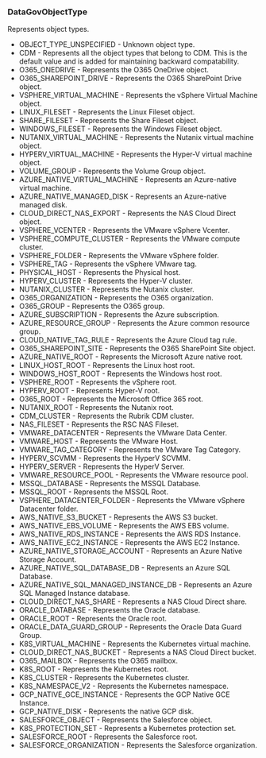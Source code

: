 ### DataGovObjectType
Represents object types.

- OBJECT_TYPE_UNSPECIFIED - Unknown object type.
- CDM - Represents all the object types that belong to CDM. This is the default
value and is added for maintaining backward compatability.
- O365_ONEDRIVE - Represents the O365 OneDrive object.
- O365_SHAREPOINT_DRIVE - Represents the O365 SharePoint Drive object.
- VSPHERE_VIRTUAL_MACHINE - Represents the vSphere Virtual Machine object.
- LINUX_FILESET - Represents the Linux Fileset object.
- SHARE_FILESET - Represents the Share Fileset object.
- WINDOWS_FILESET - Represents the Windows Fileset object.
- NUTANIX_VIRTUAL_MACHINE - Represents the Nutanix virtual machine object.
- HYPERV_VIRTUAL_MACHINE - Represents the Hyper-V virtual machine object.
- VOLUME_GROUP - Represents the Volume Group object.
- AZURE_NATIVE_VIRTUAL_MACHINE - Represents an Azure-native virtual machine.
- AZURE_NATIVE_MANAGED_DISK - Represents an Azure-native managed disk.
- CLOUD_DIRECT_NAS_EXPORT - Represents the NAS Cloud Direct object.
- VSPHERE_VCENTER - Represents the VMware vSphere Vcenter.
- VSPHERE_COMPUTE_CLUSTER - Represents the VMware compute cluster.
- VSPHERE_FOLDER - Represents the VMware vSphere folder.
- VSPHERE_TAG - Represents the vSphere VMware tag.
- PHYSICAL_HOST - Represents the Physical host.
- HYPERV_CLUSTER - Represents the Hyper-V cluster.
- NUTANIX_CLUSTER - Represents the Nutanix cluster.
- O365_ORGANIZATION - Represents the O365 organization.
- O365_GROUP - Represents the O365 group.
- AZURE_SUBSCRIPTION - Represents the Azure subscription.
- AZURE_RESOURCE_GROUP - Represents the Azure common resource group.
- CLOUD_NATIVE_TAG_RULE - Represents the Azure Cloud tag rule.
- O365_SHAREPOINT_SITE - Represents the O365 SharePoint Site object.
- AZURE_NATIVE_ROOT - Represents the Microsoft Azure native root.
- LINUX_HOST_ROOT - Represents the Linux host root.
- WINDOWS_HOST_ROOT - Represents the Windows host root.
- VSPHERE_ROOT - Represents the vSphere root.
- HYPERV_ROOT - Represents Hyper-V root.
- O365_ROOT - Represents the Microsoft Office 365 root.
- NUTANIX_ROOT - Represents the Nutanix root.
- CDM_CLUSTER - Represents the Rubrik CDM cluster.
- NAS_FILESET - Represents the RSC NAS Fileset.
- VMWARE_DATACENTER - Represents the VMware Data Center.
- VMWARE_HOST - Represents the VMware Host.
- VMWARE_TAG_CATEGORY - Represents the VMware Tag Category.
- HYPERV_SCVMM - Represents the HyperV SCVMM.
- HYPERV_SERVER - Represents the HyperV Server.
- VMWARE_RESOURCE_POOL - Represents the VMware resource pool.
- MSSQL_DATABASE - Represents the MSSQL Database.
- MSSQL_ROOT - Represents the MSSQL Root.
- VSPHERE_DATACENTER_FOLDER - Represents the VMware vSphere Datacenter folder.
- AWS_NATIVE_S3_BUCKET - Represents the AWS S3 bucket.
- AWS_NATIVE_EBS_VOLUME - Represents the AWS EBS volume.
- AWS_NATIVE_RDS_INSTANCE - Represents the AWS RDS Instance.
- AWS_NATIVE_EC2_INSTANCE - Represents the AWS EC2 Instance.
- AZURE_NATIVE_STORAGE_ACCOUNT - Represents an Azure Native Storage Account.
- AZURE_NATIVE_SQL_DATABASE_DB - Represents an Azure SQL Database.
- AZURE_NATIVE_SQL_MANAGED_INSTANCE_DB - Represents an Azure SQL Managed Instance database.
- CLOUD_DIRECT_NAS_SHARE - Represents a NAS Cloud Direct share.
- ORACLE_DATABASE - Represents the Oracle database.
- ORACLE_ROOT - Represents the Oracle root.
- ORACLE_DATA_GUARD_GROUP - Represents the Oracle Data Guard Group.
- K8S_VIRTUAL_MACHINE - Represents the Kubernetes virtual machine.
- CLOUD_DIRECT_NAS_BUCKET - Represents a NAS Cloud Direct bucket.
- O365_MAILBOX - Represents the O365 mailbox.
- K8S_ROOT - Represents the Kubernetes root.
- K8S_CLUSTER - Represents the Kubernetes cluster.
- K8S_NAMESPACE_V2 - Represents the Kubernetes namespace.
- GCP_NATIVE_GCE_INSTANCE - Represents the GCP Native GCE Instance.
- GCP_NATIVE_DISK - Represents the native GCP disk.
- SALESFORCE_OBJECT - Represents the Salesforce object.
- K8S_PROTECTION_SET - Represents a Kubernetes protection set.
- SALESFORCE_ROOT - Represents the Salesforce root.
- SALESFORCE_ORGANIZATION - Represents the Salesforce organization.
